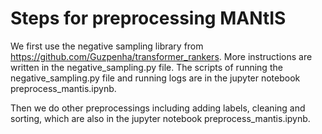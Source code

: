 # Steps for preprocessing MANtIS

We first use the negative sampling library from https://github.com/Guzpenha/transformer_rankers. More instructions are written in the negative_sampling.py file. The scripts of running the negative_sampling.py file and running logs are in the jupyter notebook preprocess_mantis.ipynb.

Then we do other preprocessings including adding labels, cleaning and sorting, which are also in the jupyter notebook preprocess_mantis.ipynb.

